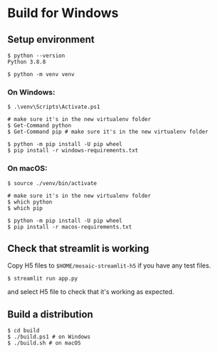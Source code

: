 # Build for Windows

## Setup environment

```shell
$ python --version
Python 3.8.8

$ python -m venv venv
```

### On Windows: 

```
$ .\venv\Scripts\Activate.ps1

# make sure it's in the new virtualenv folder
$ Get-Command python 
$ Get-Command pip # make sure it's in the new virtualenv folder

$ python -m pip install -U pip wheel
$ pip install -r windows-requirements.txt
```

### On macOS: 

```
$ source ./venv/bin/activate

# make sure it's in the new virtualenv folder
$ which python
$ which pip 

$ python -m pip install -U pip wheel
$ pip install -r macos-requirements.txt
```

## Check that streamlit is working

Copy H5 files to `$HOME/mosaic-streamlit-h5` if you have any test files.

```shell
$ streamlit run app.py
```
and select H5 file to check that it's working as expected.

## Build a distribution

```shell
$ cd build
$ ./build.ps1 # on Windows
$ ./build.sh # on macOS
```
